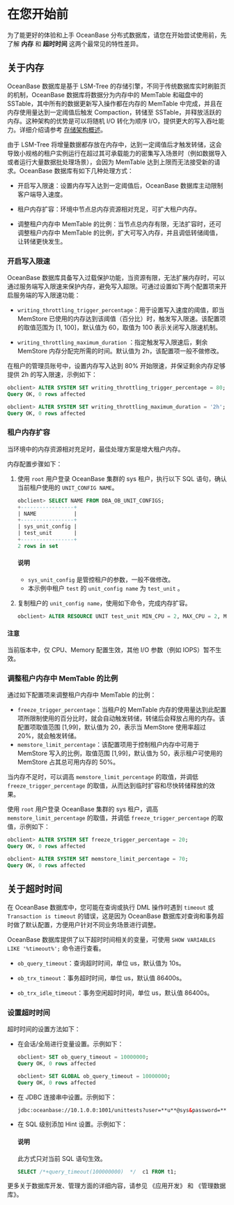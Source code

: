 # 在您开始前

为了能更好的体验和上手 OceanBase 分布式数据库，请您在开始尝试使用前，先了解 **内存** 和 **超时时间** 这两个最常见的特性差异。

## 关于内存

OceanBase 数据库是基于 LSM-Tree 的存储引擎，不同于传统数据库实时刷脏页的机制，OceanBase 数据库将数据分为内存中的 MemTable 和磁盘中的 SSTable，其中所有的数据更新写入操作都在内存的 MemTable 中完成，并且在内存使用量达到一定阈值后触发 Compaction，转储至 SSTable，并释放活跃的内存。这种架构的优势是可以将随机 I/O 转化为顺序 I/O，提供更大的写入吞吐能力。详细介绍请参考 [存储架构概述](../../7.reference/1.oceanbase-database-concepts/9.storage-architecture/1.storage-architecture-overview.md)。

由于 LSM-Tree 将增量数据都存放在内存中，达到一定阈值后才触发转储，这会导致小规格的租户实例运行在超过其可承载能力的密集写入场景时（例如数据导入或者运行大量数据批处理场景），会因为 MemTable 达到上限而无法接受新的请求。OceanBase 数据库有如下几种处理方式：

* 开启写入限速：设置内存写入达到一定阈值后，OceanBase 数据库主动限制客户端导入速度。
  
* 租户内存扩容：环境中节点总内存资源相对充足，可扩大租户内存。

* 调整租户内存中 MemTable 的比例：当节点总内存有限，无法扩容时，还可调整租户内存中 MemTable 的比例，扩大可写入内存，并且调低转储阈值，让转储更快发生。

### 开启写入限速

OceanBase 数据库具备写入过载保护功能，当资源有限，无法扩展内存时，可以通过服务端写入限速来保护内存，避免写入超限。可通过设置如下两个配置项来开启服务端的写入限速功能：

* `writing_throttling_trigger_percentage`：用于设置写入速度的阈值，即当 MemStore 已使用的内存达到该阈值（百分比）时，触发写入限速。该配置项的取值范围为 [1, 100]，默认值为 60，取值为 100 表示关闭写入限速机制。

* `writing_throttling_maximum_duration` ：指定触发写入限速后，剩余 MemStore 内存分配完所需的时间。默认值为 2h，该配置项一般不做修改。

在租户的管理员账号中，设置内存写入达到 80% 开始限速，并保证剩余内存足够提供 2h 的写入限速，示例如下：

```sql
obclient> ALTER SYSTEM SET writing_throttling_trigger_percentage = 80; 
Query OK, 0 rows affected

obclient> ALTER SYSTEM SET writing_throttling_maximum_duration = '2h';
Query OK, 0 rows affected
```

### 租户内存扩容

当环境中的内存资源相对充足时，最佳处理方案是增大租户内存。

内存配置步骤如下：

1. 使用 `root` 用户登录 OceanBase 集群的 sys 租户，执行以下 SQL 语句，确认当前租户使用的 `UNIT_CONFIG NAME`。

   ```sql
   obclient> SELECT NAME FROM DBA_OB_UNIT_CONFIGS;
   +-----------------+
   | NAME            |
   +-----------------+
   | sys_unit_config |
   | test_unit       |
   +-----------------+
   2 rows in set
   ```

   <main id="notice" type='explain'>
    <h4>说明</h4>
    <p> <ul><li><code>sys_unit_config</code>  是管控租户的参数，一般不做修改。</li><li>本示例中租户 <code>test</code>  的 <code>unit_config name</code>  为 <code>test_unit</code> 。</li></ul> </p>
   </main>

2. 复制租户的 `unit_config name`，使用如下命令，完成内存扩容。

   ```sql
   obclient> ALTER RESOURCE UNIT test_unit MIN_CPU = 2, MAX_CPU = 2, MEMORY_SIZE = '10G', MAX_IOPS = 10000, MIN_IOPS = 10000; 
   ```

  <main id="notice" type='notice'>
    <h4>注意</h4>
    <p>当前版本中，仅 CPU、Memory 配置生效，其他 I/O 参数（例如 IOPS）暂不生效。</p>
  </main>

### 调整租户内存中 MemTable 的比例

通过如下配置项来调整租户内存中 MemTable 的比例：

* `freeze_trigger_percentage`：当租户的 MemTable 内存的使用量达到此配置项所限制使用的百分比时，就会自动触发转储，转储后会释放占用的内存。该配置项取值范围 [1,99]，默认值为 20，表示当 MemStore 使用率超过 20%，就会触发转储。
* `memstore_limit_percentage`：该配置项用于控制租户内存中可用于 MemStore 写入的比例，取值范围 [1,99]，默认值为 50，表示租户可使用的 MemStore 占其总可用内存的 50%。

当内存不足时，可以调高 `memstore_limit_percentage` 的取值，并调低 `freeze_trigger_percentage` 的取值，从而达到临时扩容和尽快转储释放的效果。

使用 `root` 用户登录 OceanBase 集群的 sys 租户，调高 `memstore_limit_percentage` 的取值，并调低 `freeze_trigger_percentage` 的取值，示例如下：

```sql
obclient> ALTER SYSTEM SET freeze_trigger_percentage = 20;
Query OK, 0 rows affected 

obclient> ALTER SYSTEM SET memstore_limit_percentage = 70;
Query OK, 0 rows affected
```

## 关于超时时间

在 OceanBase 数据库中，您可能在查询或执行 DML 操作时遇到 `timeout` 或 `Transaction is timeout` 的错误，这是因为 OceanBase 数据库对查询和事务超时做了默认配置，方便用户针对不同业务场景进行调整。

OceanBase 数据库提供了以下超时时间相关的变量，可使用 `SHOW VARIABLES LIKE '%timeout%';` 命令进行查看。

* `ob_query_timeout`：查询超时时间，单位 us，默认值为 10s。

* `ob_trx_timeout`：事务超时时间，单位 us，默认值 86400s。

* `ob_trx_idle_timeout`：事务空闲超时时间，单位 us，默认值 86400s。

### 设置超时时间

超时时间的设置方法如下：

* 在会话/全局进行变量设置。示例如下：

   ```sql
   obclient> SET ob_query_timeout = 10000000;
   Query OK, 0 rows affected 

   obclient> SET GLOBAL ob_query_timeout = 10000000;
   Query OK, 0 rows affected 
   ```

* 在 JDBC 连接串中设置。示例如下：

   ```html
   jdbc:oceanbase://10.1.0.0:1001/unittests?user=**u**@sys&password=******&sessionVariables = ob_query_timeout = 60000000000,ob_trx_timeout = 60000000000&xxxx
   ```

* 在 SQL 级别添加 Hint 设置。示例如下：

   <main id="notice" type='explain'>
    <h4>说明</h4>
    <p>此方式只对当前 SQL 语句生效。 </p>
   </main>

   ```sql
   SELECT /*+query_timeout(100000000)  */  c1 FROM t1; 
   ```

更多关于数据库开发、管理方面的详细内容，请参见 《应用开发》 和 《管理数据库》。
